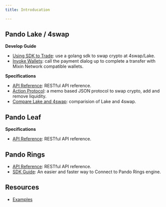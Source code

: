 ```yaml
---
title: Introducation

---
```


## Pando Lake / 4swap

**Develop Guide**

  - [Using SDK to Trade](/developer/lake/guide/using-sdk): use a golang sdk to swap crypto at 4swap/Lake.
  - [Invoke Wallets](/developer/lake/guide/invoke-wallets): call the payment dialog up to complete a transfer with Mixin Network compatible wallets.

**Specifications**

- [API Reference](/developer/lake/apis/overview): RESTful API reference.
- [Action Protocol](/developer/lake/action-protocol): a memo based JSON protocol to swap crypto, add and remove liquidity.
- [Compare Lake and 4swap](/developer/lake/lake-and-4swap): comparision of Lake and 4swap.

## Pando Leaf

**Specifications**

- [API Reference](/developer/leaf/apis/overview): RESTful API reference.


## Pando Rings

- [API Reference](/developer/rings/apis): RESTful API reference.
- [SDK Guide](/developer/rings/guide): An easier and faster way to Connect to Pando Rings engine.


## Resources

- [Examples](/developer/resources/examples)
